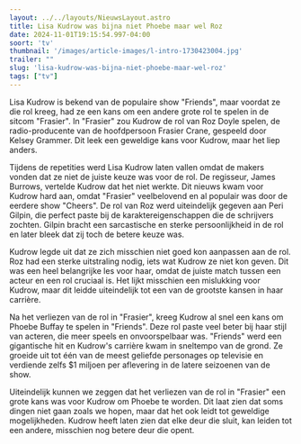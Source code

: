 ```yaml
---
layout: ../../layouts/NieuwsLayout.astro
title: Lisa Kudrow was bijna niet Phoebe maar wel Roz
date: 2024-11-01T19:15:54.997-04:00
soort: 'tv'
thumbnail: '/images/article-images/l-intro-1730423004.jpg'
trailer: ""
slug: 'lisa-kudrow-was-bijna-niet-phoebe-maar-wel-roz'
tags: ["tv"]
---
```


Lisa Kudrow is bekend van de populaire show "Friends", maar voordat ze die rol
kreeg, had ze een kans om een andere grote rol te spelen in de sitcom "Frasier".
In "Frasier" zou Kudrow de rol van Roz Doyle spelen, de radio-producente van de
hoofdpersoon Frasier Crane, gespeeld door Kelsey Grammer. Dit leek een geweldige
kans voor Kudrow, maar het liep anders.

Tijdens de repetities werd Lisa Kudrow laten vallen omdat de makers vonden dat
ze niet de juiste keuze was voor de rol. De regisseur, James Burrows, vertelde
Kudrow dat het niet werkte. Dit nieuws kwam voor Kudrow hard aan, omdat
"Frasier" veelbelovend en al populair was door de eerdere show "Cheers". De rol
van Roz werd uiteindelijk gegeven aan Peri Gilpin, die perfect paste bij de
karaktereigenschappen die de schrijvers zochten. Gilpin bracht een sarcastische
en sterke persoonlijkheid in de rol en later bleek dat zij toch de betere keuze
was.

Kudrow legde uit dat ze zich misschien niet goed kon aanpassen aan de rol. Roz
had een sterke uitstraling nodig, iets wat Kudrow ze niet kon geven. Dit was een
heel belangrijke les voor haar, omdat de juiste match tussen een acteur en een
rol cruciaal is. Het lijkt misschien een mislukking voor Kudrow, maar dit leidde
uiteindelijk tot een van de grootste kansen in haar carrière.

Na het verliezen van de rol in "Frasier", kreeg Kudrow al snel een kans om
Phoebe Buffay te spelen in "Friends". Deze rol paste veel beter bij haar stijl
van acteren, die meer speels en onvoorspelbaar was. "Friends" werd een
gigantische hit en Kudrow's carrière kwam in sneltempo van de grond. Ze groeide
uit tot één van de meest geliefde personages op televisie en verdiende zelfs $1
miljoen per aflevering in de latere seizoenen van de show.

Uiteindelijk kunnen we zeggen dat het verliezen van de rol in "Frasier" een
grote kans was voor Kudrow om Phoebe te worden. Dit laat zien dat soms dingen
niet gaan zoals we hopen, maar dat het ook leidt tot geweldige mogelijkheden.
Kudrow heeft laten zien dat elke deur die sluit, kan leiden tot een andere,
misschien nog betere deur die opent.